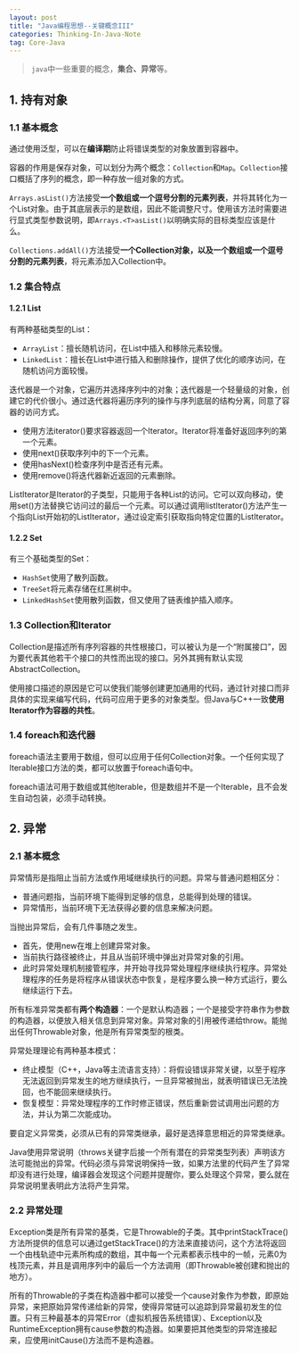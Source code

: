 ```yaml
---
layout: post
title: "Java编程思想--关键概念III"
categories: Thinking-In-Java-Note
tag: Core-Java
---
```

> `java`中一些重要的概念，**集合、异常**等。

## 1. 持有对象

### 1.1 基本概念

通过使用泛型，可以在**编译期**防止将错误类型的对象放置到容器中。

容器的作用是保存对象，可以划分为两个概念：`Collection`和`Map`。`Collection`接口概括了序列的概念，即一种存放一组对象的方式。

`Arrays.asList()`方法接受**一个数组或一个逗号分割的元素列表**，并将其转化为一个List对象。由于其底层表示的是数组，因此不能调整尺寸。使用该方法时需要进行显式类型参数说明，即`Arrays.<T>asList()`以明确实际的目标类型应该是什么。

`Collections.addAll()`方法接受**一个Collection对象，以及一个数组或一个逗号分割的元素列表**，将元素添加入Collection中。

### 1.2 集合特点

#### 1.2.1 List

有两种基础类型的List：
- `ArrayList`：擅长随机访问，在List中插入和移除元素较慢。
- `LinkedList`：擅长在List中进行插入和删除操作，提供了优化的顺序访问，在随机访问方面较慢。

迭代器是一个对象，它遍历并选择序列中的对象；迭代器是一个轻量级的对象，创建它的代价很小。通过迭代器将遍历序列的操作与序列底层的结构分离，同意了容器的访问方式。
- 使用方法iterator()要求容器返回一个Iterator。Iterator将准备好返回序列的第一个元素。
- 使用next()获取序列中的下一个元素。
- 使用hasNext()检查序列中是否还有元素。
- 使用remove()将迭代器新近返回的元素删除。

ListIterator是Iterator的子类型，只能用于各种List的访问。它可以双向移动，使用set()方法替换它访问过的最后一个元素。可以通过调用listIterator()方法产生一个指向List开始初的ListIterator，通过设定索引获取指向特定位置的ListIterator。

#### 1.2.2 Set

有三个基础类型的Set：
- `HashSet`使用了散列函数。
- `TreeSet`将元素存储在红黑树中。
- `LinkedHashSet`使用散列函数，但又使用了链表维护插入顺序。

### 1.3 Collection和Iterator

Collection是描述所有序列容器的共性根接口，可以被认为是一个“附属接口”，因为要代表其他若干个接口的共性而出现的接口。另外其拥有默认实现AbstractCollection。

使用接口描述的原因是它可以使我们能够创建更加通用的代码，通过针对接口而非具体的实现来编写代码，代码可应用于更多的对象类型。但Java与C++一致**使用Iterator作为容器的共性**。

### 1.4 foreach和迭代器

foreach语法主要用于数组，但可以应用于任何Collection对象。一个任何实现了Iterable接口方法的类，都可以放置于foreach语句中。

foreach语法可用于数组或其他Iterable，但是数组并不是一个Iterable，且不会发生自动包装，必须手动转换。

## 2. 异常

### 2.1 基本概念

异常情形是指阻止当前方法或作用域继续执行的问题。异常与普通问题相区分：
- 普通问题指，当前环境下能得到足够的信息，总能得到处理的错误。
- 异常情形，当前环境下无法获得必要的信息来解决问题。

当抛出异常后，会有几件事随之发生。
- 首先，使用new在堆上创建异常对象。
- 当前执行路径被终止，并且从当前环境中弹出对异常对象的引用。
- 此时异常处理机制接管程序，并开始寻找异常处理程序继续执行程序。异常处理程序的任务是将程序从错误状态中恢复，是程序要么换一种方式运行，要么继续运行下去。

所有标准异常类都有**两个构造器**：一个是默认构造器；一个是接受字符串作为参数的构造器，以便放入相关信息到异常对象。异常对象的引用被传递给throw。能抛出任何Throwable对象，他是所有异常类型的根类。

异常处理理论有两种基本模式：
- 终止模型（C++，Java等主流语言支持）：将假设错误非常关键，以至于程序无法返回到异常发生的地方继续执行，一旦异常被抛出，就表明错误已无法挽回，也不能回来继续执行。
- 恢复模型：异常处理程序的工作时修正错误，然后重新尝试调用出问题的方法，并认为第二次能成功。

要自定义异常类，必须从已有的异常类继承，最好是选择意思相近的异常类继承。

Java使用异常说明（throws关键字后接一个所有潜在的异常类型列表）声明该方法可能抛出的异常。代码必须与异常说明保持一致，如果方法里的代码产生了异常却没有进行处理，编译器会发现这个问题并提醒你，要么处理这个异常，要么就在异常说明里表明此方法将产生异常。

### 2.2 异常处理

Exception类是所有异常的基类，它是Throwable的子类。其中printStackTrace()方法所提供的信息可以通过getStackTrace()的方法来直接访问，这个方法将返回一个由栈轨迹中元素所构成的数组，其中每一个元素都表示栈中的一帧，元素0为栈顶元素，并且是调用序列中的最后一个方法调用（即Throwable被创建和抛出的地方）。

所有的Throwable的子类在构造器中都可以接受一个cause对象作为参数，即原始异常，来把原始异常传递给新的异常，使得异常链可以追踪到异常最初发生的位置。只有三种最基本的异常Error（虚拟机报告系统错误）、Exception以及RuntimeException拥有cause参数的构造器。如果要把其他类型的异常连接起来，应使用initCause()方法而不是构造器。